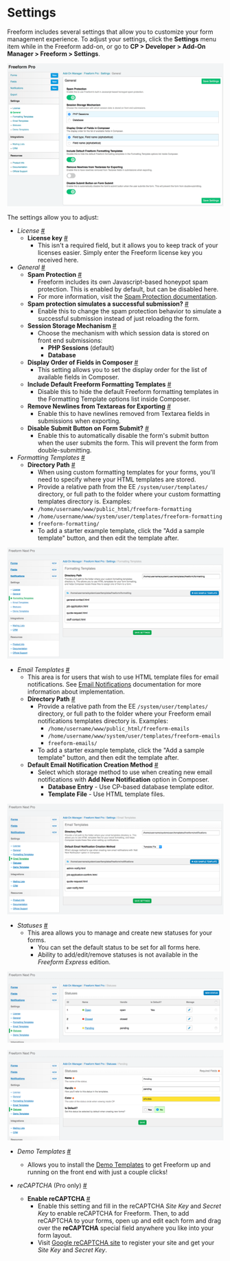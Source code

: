# Settings

Freeform includes several settings that allow you to customize your form management experience. To adjust your settings, click the **Settings** menu item while in the Freeform add-on, or go to **CP > Developer > Add-On Manager > Freeform > Settings**.

[![General Settings](images/cp_settings-general.png)](images/cp_settings-general.png)

The settings allow you to adjust:

* *License* <a href="#license" id="license" class="docs-anchor">#</a>
	* **License key** <a href="#license-key" id="license-key" class="docs-anchor">#</a>
		* This isn't a required field, but it allows you to keep track of your licenses easier. Simply enter the Freeform license key you received here.
* *General* <a href="#general" id="general" class="docs-anchor">#</a>
	* **Spam Protection** <a href="#spam-protection" id="spam-protection" class="docs-anchor">#</a>
		* Freeform includes its own Javascript-based honeypot spam protection. This is enabled by default, but can be disabled here.
		* For more information, visit the [Spam Protection documentation](spam-protection.md).
	* **Spam protection simulates a successful submission?** <a href="#spam-simulate-success" id="spam-simulate-success" class="docs-anchor">#</a>
		* Enable this to change the spam protection behavior to simulate a successful submission instead of just reloading the form.
	* **Session Storage Mechanism** <a href="#session-storage" id="session-storage" class="docs-anchor">#</a>
		* Choose the mechanism with which session data is stored on front end submissions:
			* **PHP Sessions** (default)
			* **Database**
	* **Display Order of Fields in Composer** <a href="#display-order" id="display-order" class="docs-anchor">#</a>
		* This setting allows you to set the display order for the list of available fields in Composer.
	* **Include Default Freeform Formatting Templates** <a href="#include-default-templates" id="include-default-templates" class="docs-anchor">#</a>
		* Disable this to hide the default Freeform formatting templates in the Formatting Template options list inside Composer.
	* **Remove Newlines from Textareas for Exporting** <a href="#remove-newlines-exporting" id="remove-newlines-exporting" class="docs-anchor">#</a>
		* Enable this to have newlines removed from Textarea fields in submissions when exporting.
	* **Disable Submit Button on Form Submit?** <a href="#disable-submit" id="disable-submit" class="docs-anchor">#</a>
		* Enable this to automatically disable the form's submit button when the user submits the form. This will prevent the form from double-submitting.
* *Formatting Templates* <a href="#formatting-templates" id="formatting-templates" class="docs-anchor">#</a>
	* **Directory Path** <a href="#formatting-directory-path" id="formatting-directory-path" class="docs-anchor">#</a>
		* When using custom formatting templates for your forms, you'll need to specify where your HTML templates are stored.
		* Provide a relative path from the EE `/system/user/templates/` directory, or full path to the folder where your custom formatting templates directory is. Examples:
		* `/home/username/www/public_html/freeform-formatting`
		* `/home/username/www/system/user/templates/freeform-formatting`
		* `freeform-formatting/`
		* To add a starter example template, click the "Add a sample template" button, and then edit the template after.

[![Formatting Templates](images/cp_settings-formatting-templates.png)](images/cp_settings-formatting-templates.png)

* *Email Templates* <a href="#email-templates" id="email-templates" class="docs-anchor">#</a>
	* This area is for users that wish to use HTML template files for email notifications. See [Email Notifications](email-notifications.md) documentation for more information about implementation.
	* **Directory Path** <a href="#email-directory-path" id="email-directory-path" class="docs-anchor">#</a>
		* Provide a relative path from the EE `/system/user/templates/` directory, or full path to the folder where your Freeform email notifications templates directory is. Examples:
			* `/home/username/www/public_html/freeform-emails`
			* `/home/username/www/system/user/templates/freeform-emails`
			* `freeform-emails/`
		* To add a starter example template, click the "Add a sample template" button, and then edit the template after.
	* **Default Email Notification Creation Method** <a href="#default-email-method" id="default-email-method" class="docs-anchor">#</a>
		* Select which storage method to use when creating new email notifications with **Add New Notification** option in Composer.
			* **Database Entry** - Use CP-based database template editor.
			* **Template File** - Use HTML template files.

[![Email Templates](images/cp_settings-notification-templates.png)](images/cp_settings-notification-templates.png)

* *Statuses* <a href="#statuses" id="statuses" class="docs-anchor">#</a>
	* This area allows you to manage and create new statuses for your forms.
		* You can set the default status to be set for all forms here.
		* Ability to add/edit/remove statuses is not available in the *Freeform Express* edition.

[![Statuses](images/cp_settings-statuses-list.png)](images/cp_settings-statuses-list.png)

[![Create a Status](images/cp_settings-statuses-create.png)](images/cp_settings-statuses-create.png)

* *Demo Templates* <a href="#demo-templates" id="demo-templates" class="docs-anchor">#</a>
	* Allows you to install the [Demo Templates](demo-templates.md) to get Freeform up and running on the front end with just a couple clicks!

* *reCAPTCHA* (Pro only) <a href="#recaptcha" id="recaptcha" class="docs-anchor">#</a>
	* **Enable reCAPTCHA** <a href="#enable-recaptcha" id="enable-recaptcha" class="docs-anchor">#</a>
		* Enable this setting and fill in the reCAPTCHA *Site Key* and *Secret Key* to enable reCAPTCHA for Freeform. Then, to add reCAPTCHA to your forms, open up and edit each form and drag over the **reCAPTCHA** special field anywhere you like into your form layout.
		* Visit [Google reCAPTCHA site](https://www.google.com/recaptcha) to register your site and get your *Site Key* and *Secret Key*.
